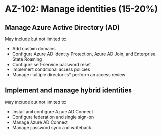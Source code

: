# AZ-102: Manage identities (15-20%)
## Manage Azure Active Directory (AD)
May include but not limited to:
* Add custom domains
* Configure Azure AD Identity Protection, Azure AD Join, and Enterprise State Roaming
* Configure self-service password reset
* Implement conditional access policies
* Manage multiple directories* perform an access review

## Implement and manage hybrid identities
May include but not limited to: 
* Install and configure Azure AD Connect
* Configure federation and single sign-on
* Manage Azure AD Connect
* Manage password sync and writeback